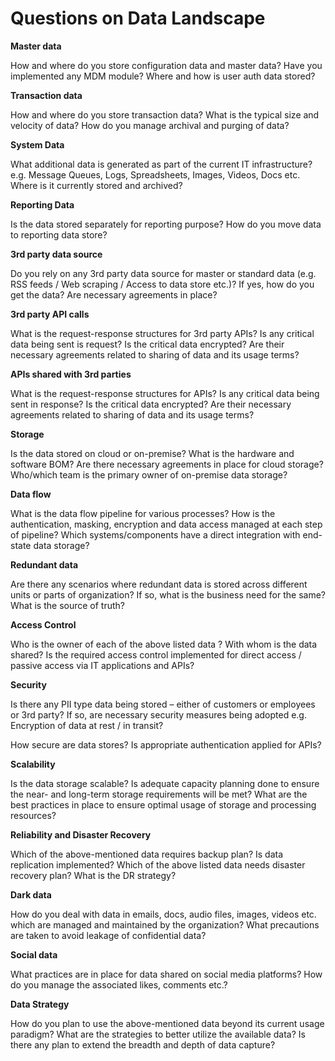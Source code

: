 # **Questions on Data Landscape**

**Master data**

How and where do you store configuration data and master data? Have you implemented any MDM module? Where and how is user auth data stored?

**Transaction data**

How and where do you store transaction data? What is the typical size and velocity of data? How do you manage archival and purging of data?

**System Data**

What additional data is generated as part of the current IT infrastructure? e.g. Message Queues, Logs, Spreadsheets, Images, Videos, Docs etc. Where is it currently stored and archived?

**Reporting Data**

Is the data stored separately for reporting purpose? How do you move data to reporting data store?

**3rd party data source**

Do you rely on any 3rd party data source for master or standard data (e.g. RSS feeds / Web scraping / Access to data store etc.)? If yes, how do you get the data? Are necessary agreements in place?

**3rd party API calls**

What is the request-response structures for 3rd party APIs? Is any critical data being sent is request? Is the critical data encrypted? Are their necessary agreements related to sharing of data and its usage terms?

**APIs shared with 3rd parties**

What is the request-response structures for APIs? Is any critical data being sent in response? Is the critical data encrypted? Are their necessary agreements related to sharing of data and its usage terms?

**Storage**

Is the data stored on cloud or on-premise? What is the hardware and software BOM? Are there necessary agreements in place for cloud storage? Who/which team is the primary owner of on-premise data storage?

**Data flow**

What is the data flow pipeline for various processes? How is the authentication, masking, encryption and data access managed at each step of pipeline? Which systems/components have a direct integration with end-state data storage?

**Redundant data**

Are there any scenarios where redundant data is stored across different units or parts of organization? If so, what is the business need for the same? What is the source of truth?

**Access Control**

Who is the owner of each of the above listed data ? With whom is the data shared? Is the required access control implemented for direct access / passive access via IT applications and APIs?

**Security**

Is there any PII type data being stored – either of customers or employees or 3rd party? If so, are necessary security measures being adopted e.g. Encryption of data at rest / in transit?

How secure are data stores? Is appropriate authentication applied for APIs?

**Scalability**

Is the data storage scalable? Is adequate capacity planning done to ensure the near- and long-term storage requirements will be met? What are the best practices in place to ensure optimal usage of storage and processing resources?

**Reliability and Disaster Recovery**

Which of the above-mentioned data requires backup plan? Is data replication implemented? Which of the above listed data needs disaster recovery plan? What is the DR strategy?

**Dark data**

How do you deal with data in emails, docs, audio files, images, videos etc. which are managed and maintained by the organization? What precautions are taken to avoid leakage of confidential data?

**Social data**

What practices are in place for data shared on social media platforms? How do you manage the associated likes, comments etc.?

**Data Strategy**

How do you plan to use the above-mentioned data beyond its current usage paradigm? What are the strategies to better utilize the available data? Is there any plan to extend the breadth and depth of data capture?
